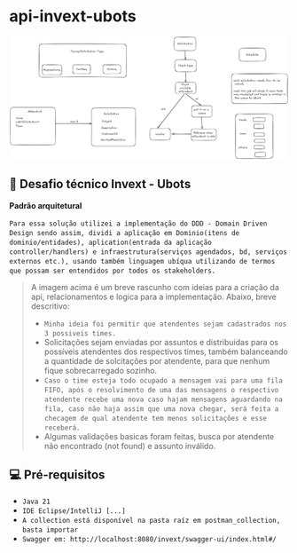 # api-invext-ubots

<img src="sketch_invext_ubots.png" alt="sketch_invext_ubots">

##  💼 Desafio técnico Invext - Ubots
**Padrão arquitetural**

`Para essa solução utilizei a implementação do DDD - Domain Driven Design
sendo assim, dividi a aplicação em Dominio(itens de dominio/entidades),
aplication(entrada da aplicação controller/handlers) e infraestrutura(serviços agendados, bd, serviços externos etc.),
usando também linguagem ubíqua utilizando de termos que possam ser entendidos por todos os stakeholders.`


> A imagem acima é um breve rascunho com ideias para a criação da api,
> relacionamentos e logica para a implementação. Abaixo, breve descritivo:
> - `Minha ideia foi permitir que atendentes sejam cadastrados nos 3 possiveis times.`
> - Solicitações sejam enviadas por assuntos e distribuidas para os possíveis atendentes dos respectivos times,
também balanceando a quantidade de solcitações por atendente, para que nenhum fique sobrecarregado sozinho.
> - `Caso o time esteja todo ocupado a mensagem vai para uma fila FIFO, após o resolvimento de uma das mensagens
o respectivo atendente recebe uma nova caso hajam mensagens aguardando na fila, caso não haja assim que uma nova chegar,
será feita a checagem de qual atendente tem menos solicitações e esse receberá.`
> - Algumas validações basicas foram feitas, busca por atendente não encontrado (not found) e assunto inválido.

## 💻 Pré-requisitos

- `Java 21`
- `IDE Eclipse/IntelliJ [...]`
- `A collection está disponível na pasta raíz em postman_collection, basta importar`
- `Swagger em: http://localhost:8080/invext/swagger-ui/index.html#/`